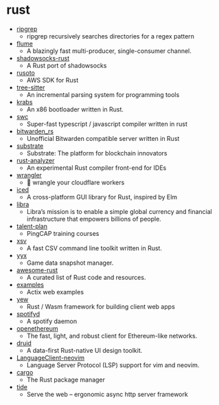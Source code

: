 # rust
- [ripgrep](https://github.com/BurntSushi/ripgrep)
  - ripgrep recursively searches directories for a regex pattern
- [flume](https://github.com/zesterer/flume)
  - A blazingly fast multi-producer, single-consumer channel.
- [shadowsocks-rust](https://github.com/shadowsocks/shadowsocks-rust)
  - A Rust port of shadowsocks
- [rusoto](https://github.com/rusoto/rusoto)
  - AWS SDK for Rust
- [tree-sitter](https://github.com/tree-sitter/tree-sitter)
  - An incremental parsing system for programming tools
- [krabs](https://github.com/ellbrid/krabs)
  - An x86 bootloader written in Rust.
- [swc](https://github.com/swc-project/swc)
  - Super-fast typescript / javascript compiler written in rust
- [bitwarden_rs](https://github.com/dani-garcia/bitwarden_rs)
  - Unofficial Bitwarden compatible server written in Rust
- [substrate](https://github.com/paritytech/substrate)
  - Substrate: The platform for blockchain innovators
- [rust-analyzer](https://github.com/rust-analyzer/rust-analyzer)
  - An experimental Rust compiler front-end for IDEs
- [wrangler](https://github.com/cloudflare/wrangler)
  - 🤠 wrangle your cloudflare workers
- [iced](https://github.com/hecrj/iced)
  - A cross-platform GUI library for Rust, inspired by Elm
- [libra](https://github.com/libra/libra)
  - Libra’s mission is to enable a simple global currency and financial infrastructure that empowers billions of people.
- [talent-plan](https://github.com/pingcap/talent-plan)
  - PingCAP training courses
- [xsv](https://github.com/BurntSushi/xsv)
  - A fast CSV command line toolkit written in Rust.
- [yyx](https://github.com/OnmyojiX/yyx)
  - Game data snapshot manager.
- [awesome-rust](https://github.com/rust-unofficial/awesome-rust)
  - A curated list of Rust code and resources.
- [examples](https://github.com/actix/examples)
  - Actix web examples
- [yew](https://github.com/yewstack/yew)
  - Rust / Wasm framework for building client web apps
- [spotifyd](https://github.com/Spotifyd/spotifyd)
  - A spotify daemon
- [openethereum](https://github.com/openethereum/openethereum)
  - The fast, light, and robust client for Ethereum-like networks.
- [druid](https://github.com/xi-editor/druid)
  - A data-first Rust-native UI design toolkit.
- [LanguageClient-neovim](https://github.com/autozimu/LanguageClient-neovim)
  - Language Server Protocol (LSP) support for vim and neovim.
- [cargo](https://github.com/rust-lang/cargo)
  - The Rust package manager
- [tide](https://github.com/http-rs/tide)
  - Serve the web – ergonomic async http server framework
